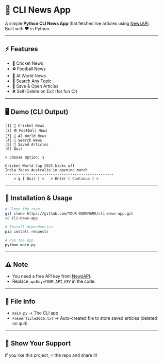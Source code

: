 # 📰 CLI News App

A simple **Python CLI News App** that fetches live articles using [NewsAPI](https://newsapi.org/).  
Built with ❤️ in Python.

---

## ⚡ Features
- 🏏 Cricket News
- ⚽ Football News
- 📰 AI World News
- 🔎 Search Any Topic
- 💾 Save & Open Articles
- ❌ Self-Delete on Exit (for fun 😉)

---

## 🖥️ Demo (CLI Output)

```
[1] 🏏 Cricket News
[2] ⚽ Football News
[3] 📰 AI World News
[4] 🔎 Search News
[5] 💾 Saved Articles
[6] Quit

> Choose Option: 1

Cricket World Cup 2025 kicks off
India faces Australia in opening match
--------------------------------------------------
    > q [ Quit ] <   > Enter [ Continue ] <
```

---

## 🔧 Installation & Usage

```bash
# Clone the repo
git clone https://github.com/YOUR-USERNAME/cli-news-app.git
cd cli-news-app

# Install dependencies
pip install requests

# Run the app
python main.py
```

---

## ⚠️ Note
- You need a free API key from [NewsAPI](https://newsapi.org/).
- Replace `apiKey=YOUR_API_KEY` in the code.

---

## 📂 File Info
- `main.py` → The CLI app
- `FakeArticle2025.txt` → Auto-created file to store saved articles (deleted on quit)

---

## 🌟 Show Your Support
If you like this project, ⭐ the repo and share it!
